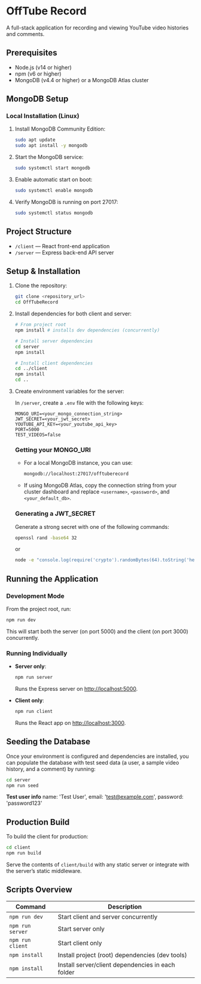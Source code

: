 # OffTube Record

A full-stack application for recording and viewing YouTube video histories and comments.

## Prerequisites

- Node.js (v14 or higher)
- npm (v6 or higher)
- MongoDB (v4.4 or higher) or a MongoDB Atlas cluster

## MongoDB Setup

### Local Installation (Linux)

1. Install MongoDB Community Edition:
   ```bash
   sudo apt update
   sudo apt install -y mongodb
   ```
2. Start the MongoDB service:
   ```bash
   sudo systemctl start mongodb
   ```
3. Enable automatic start on boot:
   ```bash
   sudo systemctl enable mongodb
   ```
4. Verify MongoDB is running on port 27017:
   ```bash
   sudo systemctl status mongodb
   ```

## Project Structure

- `/client` — React front-end application
- `/server` — Express back-end API server

## Setup & Installation

1. Clone the repository:

   ```bash
   git clone <repository_url>
   cd OffTubeRecord
   ```

2. Install dependencies for both client and server:

   ```bash
   # From project root
   npm install # installs dev dependencies (concurrently)

   # Install server dependencies
   cd server
   npm install

   # Install client dependencies
   cd ../client
   npm install
   cd ..
   ```

3. Create environment variables for the server:

   In `/server`, create a `.env` file with the following keys:

   ```dotenv
   MONGO_URI=<your_mongo_connection_string>
   JWT_SECRET=<your_jwt_secret>
   YOUTUBE_API_KEY=<your_youtube_api_key>
   PORT=5000
   TEST_VIDEOS=false
   ```

   ### Getting your MONGO_URI

   - For a local MongoDB instance, you can use:
     ```bash
     mongodb://localhost:27017/offtuberecord
     ```
   - If using MongoDB Atlas, copy the connection string from your cluster dashboard and replace `<username>`, `<password>`, and `<your_default_db>`.

   ### Generating a JWT_SECRET

   Generate a strong secret with one of the following commands:

   ```bash
   openssl rand -base64 32
   ```

   or

   ```bash
   node -e "console.log(require('crypto').randomBytes(64).toString('hex'))"
   ```

## Running the Application

### Development Mode

From the project root, run:

```bash
npm run dev
```

This will start both the server (on port 5000) and the client (on port 3000) concurrently.

### Running Individually

- **Server only**:
  ```bash
  npm run server
  ```
  Runs the Express server on [http://localhost:5000](http://localhost:5000).

- **Client only**:
  ```bash
  npm run client
  ```
  Runs the React app on [http://localhost:3000](http://localhost:3000).

## Seeding the Database

Once your environment is configured and dependencies are installed, you can populate the database with test seed data (a user, a sample video history, and a comment) by running:

```bash
cd server
npm run seed
```
**Test user info**
name: 'Test User',
email: 'test@example.com',
password: 'password123'

## Production Build

To build the client for production:

```bash
cd client
npm run build
``` 

Serve the contents of `client/build` with any static server or integrate with the server’s static middleware.

## Scripts Overview

| Command            | Description                                        |
| ------------------ | -------------------------------------------------- |
| `npm run dev`      | Start client and server concurrently               |
| `npm run server`   | Start server only                                  |
| `npm run client`   | Start client only                                  |
| `npm install`      | Install project (root) dependencies (dev tools)    |
| `npm install`      | Install server/client dependencies in each folder  |

